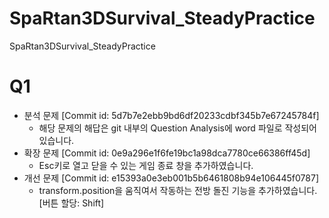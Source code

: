 # SpaRtan3DSurvival_SteadyPractice
 SpaRtan3DSurvival_SteadyPractice

# Q1
* 분석 문제 [Commit id: 5d7b7e2ebb9bd6df20233cdbf345b7e67245784f]
  * 해당 문제의 해답은 git 내부의 Question Analysis에 word 파일로 작성되어 있습니다.
* 확장 문제 [Commit id: 0e9a296e1f6fe19bc1a98dca7780ce66386ff45d]
  * Esc키로 열고 닫을 수 있는 게임 종료 창을 추가하였습니다.
* 개선 문제 [Commit id: e15393a0e3eb001b5b6461808b94e106445f0787]
  * transform.position을 움직여서 작동하는 전방 돌진 기능을 추가하였습니다. [버튼 할당: Shift]
